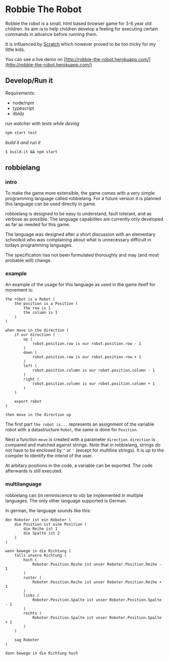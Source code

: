 # Robbie The Robot

Robbie the robot is a small, html based browser game for 3-6 year old children. Its aim is to help children develop a feeling for executing certain commands in advance before running them. 

It is influenced by [Scratch](https://scratch.mit.edu/) which however proved to be too tricky for my little kids. 

You can see a live demo on [http://robbie-the-robot.herokuapp.com/](http://robbie-the-robot.herokuapp.com/)

## Develop/Run it

_Requirements:_

* node/npm
* typescript
* itbldz

_run watcher with tests while deving_

```sh
npm start test
```

_build it and run it_

```sh
$ build-it && npm start
```

## robbielang

### intro

To make the game more extensible, the game comes with a very simple programming language called robbielang. For a future version it is planned this language can be used directly in game. 

robbielang is designed to be easy to understand, fault tolerant, and as verbose as possible. The language capabilites are currently only developed as far as needed for this game. 

The language was designed after a short discussion with an elementary schoolkid who was complaining about what is unnecessary difficult in todays programming languages. 

The specification has not been formulated thoroughly and may (and most probable will) change. 

### example

An example of the usage for this language as used in the game itself for movement is:

```robbielang
the robot is a Robot (
    the position is a Position (
        the row is 1
        the column is 1
    )
)

when move in the direction (
    if our direction (
        up (
            robot.position.row is our robot.position.row - 1
        )
        down (
            robot.position.row is our robot.position.row + 1
        )
        left (
            robot.position.column is our robot.position.column - 1
        )
        right (
            robot.position.column is our robot.position.column + 1
        )
    )
    
    export robot
)

then move in the direction up
```

The first part `the robot is...` represents an assignment of the variable robot with a datastructure `Robot`, the same is done for `Position`.

Next a function `move` is created with a parameter `direction`. `direction` is compared and matched against strings. Note that in robbielang, strings do not have to be enclosed by `"` or `'` (except for multiline strings). It is up to the compiler to identify the intend of the user.

At arbitary positions in the code, a variable can be exported. The code afterwards is still executed. 

### multilanguage

robbielang can (in reminiscence to vb) be implemented in multiple languages. The only other language supported is German.

In german, the language sounds like this:

```robbielang
der Roboter ist ein Roboter (
    die Position ist eine Position (
        die Reihe ist 1
        die Spalte ist 2
    )
)

wenn bewege in die Richtung (
    falls unsere Richtung (
        hoch (
            Roboter.Position.Reihe ist unser Roboter.Position.Reihe - 1
        )
        runter (
            Roboter.Position.Reihe ist unser Roboter.Position.Reihe + 1
        )
        links (
            Roboter.Position.Spalte ist unser Roboter.Position.Spalte - 1
        )
        rechts (
            Roboter.Position.Spalte ist unser Roboter.Position.Spalte + 1
        )
    )
    
    sag Roboter
)

dann bewege in die Richtung hoch
```